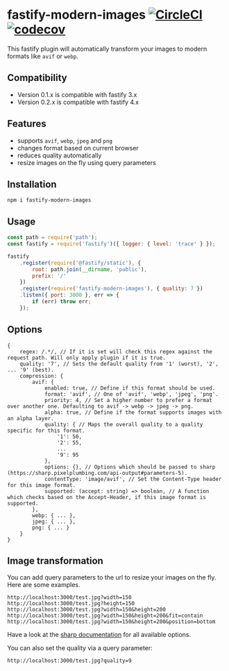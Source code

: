 # fastify-modern-images [![CircleCI](https://img.shields.io/circleci/build/github/joberthel/fastify-modern-images/main)](https://circleci.com/gh/joberthel/fastify-modern-images/tree/main) [![codecov](https://img.shields.io/codecov/c/gh/joberthel/fastify-modern-images?token=JSAR7F2AIF)](https://codecov.io/gh/joberthel/fastify-modern-images)

This fastify plugin will automatically transform your images to modern formats like `avif` or `webp`.

## Compatibility

-  Version 0.1.x is compatible with fastify 3.x
-  Version 0.2.x is compatible with fastify 4.x

## Features

-   supports `avif`, `webp`, `jpeg` and `png`
-   changes format based on current browser
-   reduces quality automatically
-   resize images on the fly using query parameters

## Installation

```
npm i fastify-modern-images
```

## Usage

```js
const path = require('path');
const fastify = require('fastify')({ logger: { level: 'trace' } });

fastify
    .register(require('@fastify/static'), {
        root: path.join(__dirname, 'public'),
        prefix: '/'
    })
    .register(require('fastify-modern-images'), { quality: 7 })
    .listen({ port: 3000 }, err => {
        if (err) throw err;
    });
```

## Options

```
{
    regex: /.*/, // If it is set will check this regex against the request path. Will only apply plugin if it is true.
    quality: '7', // Sets the default quality from '1' (worst), '2', ... '9' (best).
    compression: {
        avif: {
            enabled: true, // Define if this format should be used.
            format: 'avif', // One of 'avif', 'webp', 'jpeg', 'png'.
            priority: 4, // Set a higher number to prefer a format over another one. Defaulting to avif -> webp -> jpeg -> png.
            alpha: true, // Define if the format supports images with an alpha layer.
            quality: { // Maps the overall quality to a quality specific for this format.
                '1': 50,
                '2': 55,
                ...
                '9': 95
            },
            options: {}, // Options which should be passed to sharp (https://sharp.pixelplumbing.com/api-output#parameters-5).
            contentType: 'image/avif', // Set the Content-Type header for this image format.
            supported: (accept: string) => boolean, // A function which checks based on the Accept-Header, if this image format is supported.
        },
        webp: { ... },
        jpeg: { ... },
        png: { ... }
    }
}
```

## Image transformation

You can add query parameters to the url to resize your images on the fly. Here are some examples.

```
http://localhost:3000/test.jpg?width=150
http://localhost:3000/test.jpg?height=150
http://localhost:3000/test.jpg?width=150&height=200
http://localhost:3000/test.jpg?width=150&height=200&fit=contain
http://localhost:3000/test.jpg?width=150&height=200&position=bottom
```

Have a look at the [sharp documentation](https://sharp.pixelplumbing.com/api-resize#resize) for all available options.

You can also set the quality via a query parameter:

```
http://localhost:3000/test.jpg?quality=9
```
